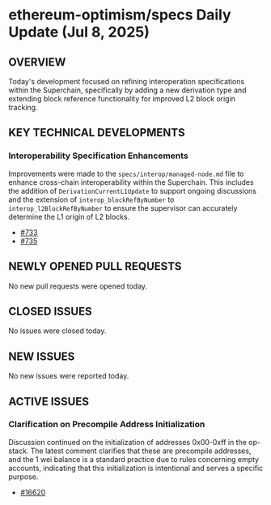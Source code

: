 # ethereum-optimism/specs Daily Update (Jul 8, 2025)

## OVERVIEW 
Today's development focused on refining interoperation specifications within the Superchain, specifically by adding a new derivation type and extending block reference functionality for improved L2 block origin tracking.

## KEY TECHNICAL DEVELOPMENTS

### Interoperability Specification Enhancements
Improvements were made to the `specs/interop/managed-node.md` file to enhance cross-chain interoperability within the Superchain. This includes the addition of `DerivationCurrentL1Update` to support ongoing discussions and the extension of `interop_blockRefByNumber` to `interop_l2BlockRefByNumber` to ensure the supervisor can accurately determine the L1 origin of L2 blocks.
- [#733](https://github.com/ethereum-optimism/specs/pull/733)
- [#735](https://github.com/ethereum-optimism/specs/pull/735)

## NEWLY OPENED PULL REQUESTS
No new pull requests were opened today.

## CLOSED ISSUES
No issues were closed today.

## NEW ISSUES
No new issues were reported today.

## ACTIVE ISSUES

### Clarification on Precompile Address Initialization
Discussion continued on the initialization of addresses 0x00-0xff in the op-stack. The latest comment clarifies that these are precompile addresses, and the 1 wei balance is a standard practice due to rules concerning empty accounts, indicating that this initialization is intentional and serves a specific purpose.
- [#16620](https://github.com/ethereum-optimism/specs/issues/16620)